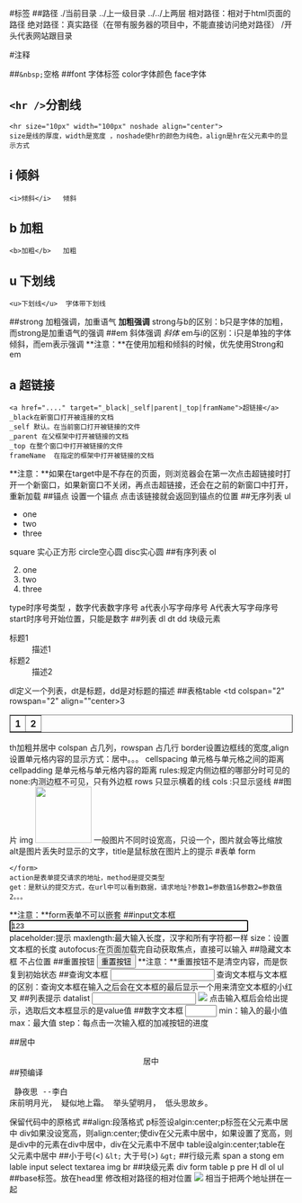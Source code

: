 
#标签
##路径
	./当前目录
	../上一级目录
	../../上两层
	相对路径：相对于html页面的路径
	绝对路径：真实路径（在带有服务器的项目中，不能直接访问绝对路径）
	/开头代表网站跟目录

#注释 
	<!-- 注释 -->
	
##`&nbsp;`空格
##font  字体标签
	<font color="red" face="楷体"></font>
	color字体颜色   face字体
## `<hr />`分割线
	<hr size="10px" width="100px" noshade align="center">
	size是线的厚度，width是宽度 ，noshade使hr的颜色为纯色，align是hr在父元素中的显示方式
## i 倾斜
	<i>倾斜</i>   倾斜
## b 加粗
	<b>加粗</b>   加粗
## u 下划线
	<u>下划线</u>  字体带下划线
##strong 加粗强调，加重语气
	<strong>加粗强调</strong>
	strong与b的区别：b只是字体的加粗，而strong是加重语气的强调
##em  斜体强调
	<em>斜体</em>
	em与i的区别：i只是单独的字体倾斜，而em表示强调
**注意：**在使用加粗和倾斜的时候，优先使用Strong和em
## a 超链接
	<a href="...." target="_black|_self|parent|_top|framName">超链接</a>
	_black在新窗口打开被连接的文档
	_self 默认。在当前窗口打开被链接的文件
	_parent 在父框架中打开被链接的文档
	_top 在整个窗口中打开被链接的文件
	frameName  在指定的框架中打开被链接的文档
**注意：**如果在target中是不存在的页面，则浏览器会在第一次点击超链接时打开一个新窗口，如果新窗口不关闭，再点击超链接，还会在之前的新窗口中打开，重新加载
##锚点
	<a name="top"></a>  设置一个锚点
	<a href="#top"></a>点击该链接就会返回到锚点的位置
##无序列表 ul
	<ul type="square|circle|disc">
		<li>one</li>
		<li>two</li>
		<li>three</li>
	</ul>
	square  实心正方形  circle空心圆  disc实心圆
##有序列表 ol
	<ol type="1|a|A" start="2">
		<li>one</li>
		<li>two</li>
		<li>three</li>
	</ol>
	type时序号类型 ，数字代表数字序号 a代表小写字母序号   A代表大写字母序号  start时序号开始位置，只能是数字
##列表 dl dt dd  块级元素
	<dl>
		<dt>标题1<dt>
		<dd>描述1</dd>
		<dt>标题2<dt>
		<dd>描述2</dd>
	</dl>
	dl定义一个列表，dt是标题，dd是对标题的描述
##表格table
	<table cellspacing="20px" cellpadding="50px" border="1" rules='none/rows/cols/all'>
		<tr>
			<th>1</th>
			<th>2</th>
		</tr>
		<tr>
			<td colspan="2" rowspan="2" align=""center>3</td>
		</tr>
		<tr></tr>
	</table>
	th加粗并居中  colspan 占几列，rowspan 占几行 border设置边框线的宽度,align设置单元格内容的显示方式：居中。。。
	cellspacing  单元格与单元格之间的距离
	cellpadding   是单元格与单元格内容的距离
	rules:规定内侧边框的哪部分时可见的 none:内测边框不可见，只有外边框 rows 只显示横着的线  cols :只显示竖线
##图片 img
	<img src="" alt="" height="100px" width="100px" title="" />
	一般图片不同时设宽高，只设一个，图片就会等比缩放
	alt是图片丢失时显示的文字，title是鼠标放在图片上的提示
#表单 form
	<form action="" method="get|post">
		
	</form>
	action是表单提交请求的地址，method是提交类型
	get：是默认的提交方式，在url中可以看到数据，请求地址?参数1=参数值1&参数2=参数值2。。。
**注意：**form表单不可以嵌套
##input文本框
	<input type="text" placeholder="请输入用户名" maxlength="10" size="50" value="123" autofocus />
	placeholder:提示
	maxlength:最大输入长度，汉字和所有字符都一样
	size：设置文本框的长度
	autofocus:在页面加载完自动获取焦点，直接可以输入
##隐藏文本框	不占位置
	<input type="hidden" name="n" id="n" value="1000" />
##重置按钮
	<input type="reset" name="" id="" value="重置按钮" />
**注意：**重置按钮不是清空内容，而是恢复到初始状态
##查询文本框
	<input type="search" />
	查询文本框与文本框的区别：查询文本框在输入之后会在文本框的最后显示一个用来清空文本框的小红叉
##列表提示 datalist
	<input type="text" list="searchList" />
	<datalist id="searchList">
		<option value="1">北京</option> 
		<option value="2">上海</option> 
	</datalist>
![](https://i.imgur.com/m7C0WOP.png)
	点击输入框后会给出提示，选取后文本框显示的是value值
##数字文本框
	<input type="number" min="1" max="10" step="2" />
	min：输入的最小值
	max：最大值
	step：每点击一次输入框的加减按钮的进度

##居中
	<center>居中</center>
##预编译
	<pre>
		静夜思
		--李白
		床前明月光，
		疑似地上霜。
		举头望明月，
		低头思故乡。
	</pre>
	保留代码中的原格式
##align:段落格式
	p标签设algin:center;p标签在父元素中居中
	div如果没设宽高，则align:center;使div在父元素中居中，如果设置了宽高，则是div中的元素在div中居中，div在父元素中不居中
	table设algin:center;table在父元素中居中
##小于号(<) `&lt;`  大于号(>) `&gt;`
##行级元素
	span a stong em lable  input  select  textarea img br
##块级元素
	div  form  table  p  pre H dl  ol  ul
##base标签。放在head里
	修改相对路径的相对位置
	<base href="http://localhost:63342/webStormWorkSpace/">
	<img src="img/1.jpg">
	相当于把两个地址拼在一起
	



